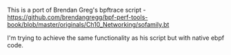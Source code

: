 This is a port of Brendan Greg's bpftrace script - https://github.com/brendangregg/bpf-perf-tools-book/blob/master/originals/Ch10_Networking/sofamily.bt


I'm trying to achieve the same functionality as his script but with native ebpf code. 
